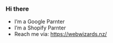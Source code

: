 ### Hi there

<!--
**scottydevine/scottydevine** is a ✨ _special_ ✨ repository because its `README.md` (this file) appears on your GitHub profile.-->

- I’m a Google Parnter
- I’m a Shopify Parnter
- Reach me via: https://webwizards.nz/


